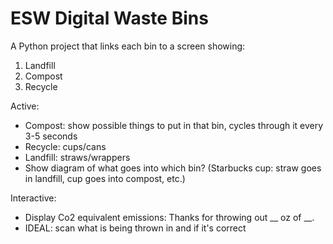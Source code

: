 # ESW Digital Waste Bins

A Python project that links each bin to a screen showing:
  1. Landfill
  2. Compost
  3. Recycle

Active:
  - Compost: show possible things to put in that bin, cycles through it every 3-5 seconds
  - Recycle: cups/cans
  - Landfill: straws/wrappers
  - Show diagram of what goes into which bin? (Starbucks cup: straw goes in landfill, cup goes into compost, etc.)

Interactive:
  - Display Co2 equivalent emissions: Thanks for throwing out __ oz of __.
  - IDEAL: scan what is being thrown in and if it's correct
